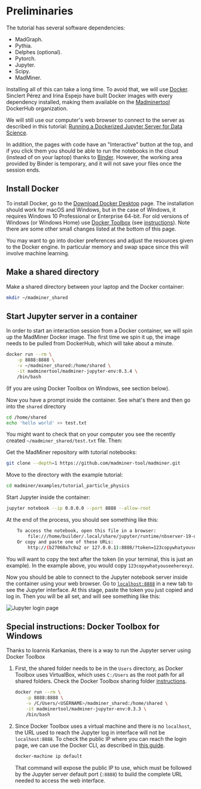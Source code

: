 # Preliminaries

The tutorial has several software dependencies:
- MadGraph.
- Pythia.
- Delphes (optional).
- Pytorch.
- Jupyter.
- Scipy.
- MadMiner.

Installing all of this can take a long time. To avoid that, we will use [Docker][docker-web].
Sinclert Pérez and Irina Espejo have built Docker images with every dependency installed,
making them available on the [Madminertool][dockerhub-madminer] DockerHub organization.

We will still use our computer's web browser to connect to the server as described in this tutorial:
[Running a Dockerized Jupyter Server for Data Science][jupyter-server-tutorial].

In addition, the pages with code have an "Interactive" button at the top, and if you click them
you should be able to run the notebooks in the cloud (instead of on your laptop) thanks to [Binder][binder-web].
However, the working area provided by Binder is temporary, and it will not save your files once the session ends.


## Install Docker
To install Docker, go to the [Download Docker Desktop][docker-download] page. The installation should work
for macOS and Windows, but in the case of Windows, it requires Windows 10 Professional or Enterprise 64-bit.
For old versions of Windows (or Windows Home) use [Docker Toolbox][docker-toolbox] (see [instructions][docker-toolbox-guide]).
Note there are some other small changes listed at the bottom of this page.

You may want to go into docker preferences and adjust the resources given to the Docker engine.
In particular memory and swap space since this will involve machine learning.


## Make a shared directory
Make a shared directory between your laptop and the Docker container:

```bash
mkdir ~/madminer_shared
```


## Start Jupyter server in a container
In order to start an interaction session from a Docker container, we will spin up the MadMiner Docker image.
The first time we spin it up, the image needs to be pulled from DockerHub, which will take about a minute.

```bash
docker run --rm \
    -p 8888:8888 \
    -v ~/madminer_shared:/home/shared \
    -it madminertool/madminer-jupyter-env:0.3.4 \
    /bin/bash
```

(If you are using Docker Toolbox on Windows, see section below).

Now you have a prompt inside the container. See what's there and then go into the `shared` directory

```bash
cd /home/shared
echo 'hello world' >> test.txt
```

You might want to check that on your computer you see the recently created `~/madminer_shared/test.txt` file. Then:

Get the MadMiner repository with tutorial notebooks:
```bash
git clone --depth=1 https://github.com/madminer-tool/madminer.git
```

Move to the directory with the example tutorial:
```bash
cd madminer/examples/tutorial_particle_physics
```

Start Jupyter inside the container:
```bash
jupyter notebook --ip 0.0.0.0 --port 8888 --allow-root
```

At the end of the process, you should see something like this:
```bash
    To access the notebook, open this file in a browser:
        file:///home/builder/.local/share/jupyter/runtime/nbserver-19-open.html
    Or copy and paste one of these URLs:
        http://(b27060a7c9a2 or 127.0.0.1):8888/?token=123copywhatyouseeherexyz
```

You will want to copy the text after the token (in your terminal, this is just an example).
In the example above, you would copy `123copywhatyouseeherexyz`.

Now you should be able to connect to the Jupyter notebook server inside the container using your web browser.
Go to [`localhost:8888`][jupyter-server-localhost] in a new tab to see the Jupyter interface. At this stage,
paste the token you just copied and log in. Then you will be all set, and will see something like this:

![Jupyter login page][jupyter-login-image]


## Special instructions: Docker Toolbox for Windows
Thanks to Ioannis Karkanias, there is a way to run the Jupyter server using Docker Toolbox

1) First, the shared folder needs to be in the `Users` directory, as Docker Toolbox uses VirtualBox,
   which uses `C:/Users` as the root path for all shared folders. Check the Docker Toolbox sharing
   folder [instructions][docker-toolbox-sharing].

    ```bash
    docker run --rm \
        -p 8888:8888 \
        -v /C/Users/<USERNAME>/madminer_shared:/home/shared \
        -it madminertool/madminer-jupyter-env:0.3.3 \
        /bin/bash
    ```

2) Since Docker Toolbox uses a virtual machine and there is no `localhost`, the URL used to reach
   the Jupyter log in interface will not be `localhost:8888`. To check the public IP where you can reach
   the login page, we can use the Docker CLI, as described in [this guide][docker-toolbox-verify].

    ```bash
    docker-machine ip default
    ```

    That command will expose the public IP to use, which must be followed by the Jupyter server default port (`:8888`)
    to build the complete URL needed to access the web interface.


[binder-web]: https://mybinder.org
[docker-download]: https://www.docker.com/products/docker-desktop
[docker-toolbox]: https://docs.docker.com/toolbox/overview
[docker-toolbox-guide]: https://docs.docker.com/toolbox/toolbox_install_windows
[docker-toolbox-sharing]: https://docs.docker.com/toolbox/toolbox_install_windows/#optional-add-shared-directories
[docker-toolbox-verify]: https://docs.docker.com/toolbox/toolbox_install_windows/#step-3-verify-your-installation
[docker-web]: https://www.docker.com
[dockerhub-madminer]: https://hub.docker.com/u/madminertool
[jupyter-login-image]: images/notebook.png
[jupyter-server-tutorial]: https://www.dataquest.io/blog/docker-data-science
[jupyter-server-localhost]: localhost:8888
